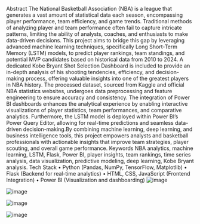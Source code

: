 Abstract
The National Basketball Association (NBA) is a league that generates a vast amount of statistical
data each season, encompassing player performance, team efficiency, and game trends.
Traditional methods of analyzing player and team performance often fail to capture intricate
patterns, limiting the ability of analysts, coaches, and enthusiasts to make data-driven decisions.
This project aims to bridge this gap by leveraging advanced machine learning techniques,
specifically Long Short-Term Memory (LSTM) models, to predict player rankings, team
standings, and potential MVP candidates based on historical data from 2010 to 2024. A dedicated
Kobe Bryant Shot Selection Dashboard is included to provide an in-depth analysis of his
shooting tendencies, efficiency, and decision-making process, offering valuable insights into one
of the greatest players in NBA history. The processed dataset, sourced from Kaggle and official
NBA statistics websites, undergoes data preprocessing and feature engineering to ensure
accuracy and consistency.
The integration of Power BI dashboards enhances the analytical experience by enabling
interactive visualizations of player statistics, team performances, and comparative analytics.
Furthermore, the LSTM model is deployed within Power BI’s Power Query Editor, allowing for
real-time predictions and seamless data-driven decision-making.By combining machine learning,
deep learning, and business intelligence tools, this project empowers analysts and basketball
professionals with actionable insights that improve team strategies, player scouting, and overall
game performance.
Keywords
NBA analytics, machine learning, LSTM, Flask, Power BI, player insights, team rankings, time
series analysis, data visualization, predictive modeling, deep learning, Kobe Bryant analysis.
Tech Stack
• Python (Pandas, NumPy, TensorFlow, Matplotlib)
• Flask (Backend for real-time analytics)
• HTML, CSS, JavaScript (Frontend Integration)
• Power BI (Visualization and dashboarding)
![image](https://github.com/user-attachments/assets/499df214-8373-4ee5-98bf-89267ca01184)

![image](https://github.com/user-attachments/assets/24a04213-275e-42a3-a596-17c15a1bada9)

![image](https://github.com/user-attachments/assets/596769fd-ece0-4e66-9da1-e36ff7c1b756)

![image](https://github.com/user-attachments/assets/6f167809-41d5-4521-b9f3-cc1a926bb684)


